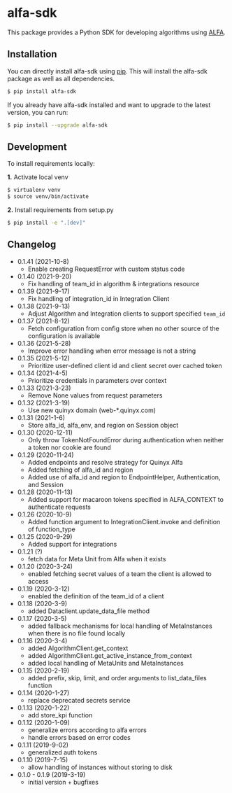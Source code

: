 # alfa-sdk

This package provides a Python SDK for developing algorithms using [ALFA](https://widgetbrain.com/product/).

## Installation

You can directly install alfa-sdk using [pip](http://www.pip-installer.org/en/latest/). This will install the alfa-sdk package as well as all dependencies.

```sh
$ pip install alfa-sdk
```

If you already have alfa-sdk installed and want to upgrade to the latest version, you can run:

```sh
$ pip install --upgrade alfa-sdk
```

## Development

To install requirements locally:

**1.** Activate local venv

```sh
$ virtualenv venv
$ source venv/bin/activate
```

**2.** Install requirements from setup.py

```sh
$ pip install -e ".[dev]"
```

## Changelog
- 0.1.41 (2021-10-8)
  - Enable creating RequestError with custom status code
- 0.1.40 (2021-9-20)
  - Fix handling of team_id in algorithm & integrations resource
- 0.1.39 (2021-9-17)
  - Fix handling of integration_id in Integration Client
- 0.1.38 (2021-9-13)
  - Adjust Algorithm and Integration clients to support specified `team_id`
- 0.1.37 (2021-8-12)
  - Fetch configuration from config store when no other source of the configuration is available
- 0.1.36 (2021-5-28)
  - Improve error handling when error message is not a string
- 0.1.35 (2021-5-12)
  - Prioritize user-defined client id and client secret over cached token
- 0.1.34 (2021-4-5)
  - Prioritize credentials in parameters over context
- 0.1.33 (2021-3-23)
  - Remove None values from request parameters
- 0.1.32 (2021-3-19)
  - Use new quinyx domain (web-*.quinyx.com)
- 0.1.31 (2021-1-6)
  - Store alfa_id, alfa_env, and region on Session object
- 0.1.30 (2020-12-11)
  - Only throw TokenNotFoundError during authentication when neither a token nor cookie are found
- 0.1.29 (2020-11-24)
  - Added endpoints and resolve strategy for Quinyx Alfa
  - Added fetching of alfa_id and region
  - Added use of alfa_id and region to EndpointHelper, Authentication, and Session
- 0.1.28 (2020-11-13)
  - Added support for macaroon tokens specified in ALFA_CONTEXT to authenticate requests
- 0.1.26 (2020-10-9)
  - Added function argument to IntegrationClient.invoke and definition of function_type
- 0.1.25 (2020-9-29)
  - Added support for integrations
- 0.1.21 (?)
  - fetch data for Meta Unit from Alfa when it exists
- 0.1.20 (2020-3-24)
  - enabled fetching secret values of a team the client is allowed to access
- 0.1.19 (2020-3-12)
  - enabled the definition of the team_id of a client
- 0.1.18 (2020-3-9)
  - added Dataclient.update_data_file method
- 0.1.17 (2020-3-5)
  - added fallback mechanisms for local handling of MetaInstances when there is no file found locally
- 0.1.16 (2020-3-4)
  - added AlgorithmClient.get_context
  - added AlgorithmClient.get_active_instance_from_context
  - added local handling of MetaUnits and MetaInstances
- 0.1.15 (2020-2-19)
  - added prefix, skip, limit, and order arguments to list_data_files function
- 0.1.14 (2020-1-27)
  - replace deprecated secrets service
- 0.1.13 (2020-1-22)
  - add store_kpi function
- 0.1.12 (2020-1-09)
  - generalize errors according to alfa errors
  - handle errors based on error codes
- 0.1.11 (2019-9-02)
  - generalized auth tokens
- 0.1.10 (2019-7-15)
  - allow handling of instances without storing to disk
- 0.1.0 - 0.1.9 (2019-3-19)
  - initial version + bugfixes
